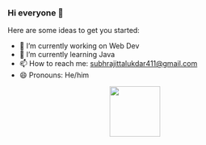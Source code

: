 ### Hi everyone 👋

<!--
**subhrajit77/subhrajit77** is a ✨ _special_ ✨ repository because its `README.md` (this file) appears on your GitHub profile.-->

Here are some ideas to get you started:

- 🔭 I’m currently working on Web Dev
- 🌱 I’m currently learning Java
- 📫 How to reach me: subhrajittalukdar411@gmail.com
- 😄 Pronouns: He/him


<div id="header" align="center">
  <img src="https://media.giphy.com/media/lP8xu5t2DLGG045H8F/giphy.gif" width="100"/>
</div>

